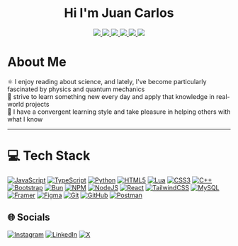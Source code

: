 <div align="center">
  <h1>Hi I'm Juan Carlos</h1>
</div>

<p align="center">
  <a href="https://archlinux.org/">
    <img src="https://skillicons.dev/icons?i=arch" />
  </a>
  <a href="https://www.notion.com/">
    <img src="https://skillicons.dev/icons?i=notion" />
  </a>
  <a href="https://neovim.io/">
    <img src="https://skillicons.dev/icons?i=neovim" />
  </a>
  <a href="https://obsidian.md/">
    <img src="https://skillicons.dev/icons?i=obsidian" />
  </a>
  <a href="https://www.microsoft.com/windows">
    <img src="https://skillicons.dev/icons?i=windows" />
  </a>
  <a href="https://code.visualstudio.com/">
    <img src="https://skillicons.dev/icons?i=vscode" />
  </a>
</p>

# About Me

⚛️ I enjoy reading about science, and lately, I've become particularly fascinated by physics and quantum mechanics <br>🚀 strive to learn something new every day and apply that knowledge in real-world projects<br>🧠 I have a convergent learning style and take pleasure in helping others with what I know<br>

---

# 💻 Tech Stack

<a href="https://developer.mozilla.org/en-US/docs/Web/JavaScript"><img src="https://img.shields.io/badge/javascript-%23323330.svg?style=for-the-badge&logo=javascript&logoColor=%23F7DF1E" alt="JavaScript" /></a> <a href="https://www.typescriptlang.org/docs/"><img src="https://img.shields.io/badge/typescript-%23007ACC.svg?style=for-the-badge&logo=typescript&logoColor=white" alt="TypeScript" /></a> <a href="https://docs.python.org/3/"><img src="https://img.shields.io/badge/python-3670A0?style=for-the-badge&logo=python&logoColor=ffdd54" alt="Python" /></a> <a href="https://developer.mozilla.org/en-US/docs/Web/HTML"><img src="https://img.shields.io/badge/html5-%23E34F26.svg?style=for-the-badge&logo=html5&logoColor=white" alt="HTML5" /></a> <a href="https://www.lua.org/docs.html"><img src="https://img.shields.io/badge/lua-%232C2D72.svg?style=for-the-badge&logo=lua&logoColor=white" alt="Lua" /></a> <a href="https://developer.mozilla.org/en-US/docs/Web/CSS"><img src="https://img.shields.io/badge/css3-%231572B6.svg?style=for-the-badge&logo=css3&logoColor=white" alt="CSS3" /></a> <a href="https://en.cppreference.com/w/"><img src="https://img.shields.io/badge/c++-%2300599C.svg?style=for-the-badge&logo=c%2B%2B&logoColor=white" alt="C++" /></a> <a href="https://getbootstrap.com/docs/"><img src="https://img.shields.io/badge/bootstrap-%238511FA.svg?style=for-the-badge&logo=bootstrap&logoColor=white" alt="Bootstrap" /></a> <a href="https://bun.sh/docs"><img src="https://img.shields.io/badge/Bun-%23000000.svg?style=for-the-badge&logo=bun&logoColor=white" alt="Bun" /></a> <a href="https://docs.npmjs.com/"><img src="https://img.shields.io/badge/NPM-%23CB3837.svg?style=for-the-badge&logo=npm&logoColor=white" alt="NPM" /></a> <a href="https://nodejs.org/en/docs/"><img src="https://img.shields.io/badge/node.js-6DA55F?style=for-the-badge&logo=node.js&logoColor=white" alt="NodeJS" /></a> <a href="https://react.dev/"><img src="https://img.shields.io/badge/react-%2320232a.svg?style=for-the-badge&logo=react&logoColor=%2361DAFB" alt="React" /></a> <a href="https://tailwindcss.com/docs"><img src="https://img.shields.io/badge/tailwindcss-%2338B2AC.svg?style=for-the-badge&logo=tailwind-css&logoColor=white" alt="TailwindCSS" /></a> <a href="https://dev.mysql.com/doc/"><img src="https://img.shields.io/badge/mysql-4479A1.svg?style=for-the-badge&logo=mysql&logoColor=white" alt="MySQL" /></a> <a href="https://www.framer.com/docs/"><img src="https://img.shields.io/badge/Framer-black?style=for-the-badge&logo=framer&logoColor=blue" alt="Framer" /></a> <a href="https://help.figma.com/"><img src="https://img.shields.io/badge/figma-%23F24E1E.svg?style=for-the-badge&logo=figma&logoColor=white" alt="Figma" /></a> <a href="https://git-scm.com/doc"><img src="https://img.shields.io/badge/git-%23F05033.svg?style=for-the-badge&logo=git&logoColor=white" alt="Git" /></a> <a href="https://docs.github.com/"><img src="https://img.shields.io/badge/github-%23121011.svg?style=for-the-badge&logo=github&logoColor=white" alt="GitHub" /></a> <a href="https://learning.postman.com/docs/"><img src="https://img.shields.io/badge/Postman-FF6C37?style=for-the-badge&logo=postman&logoColor=white" alt="Postman" /></a>

## 🌐 Socials

<a href="https://instagram.com/https://www.instagram.com/juancho_lopez_11/"><img src="https://img.shields.io/badge/Instagram-%23E4405F.svg?logo=Instagram&logoColor=white" alt="Instagram" /></a> <a href="https://linkedin.com/in/https://www.linkedin.com/in/juan-carlos-lopez-moreno-9a29b0299/"><img src="https://img.shields.io/badge/LinkedIn-%230077B5.svg?logo=linkedin&logoColor=white" alt="LinkedIn" /></a> <a href="https://x.com/https://x.com/juancho_l0pez"><img src="https://img.shields.io/badge/X-black.svg?logo=X&logoColor=white" alt="X" /></a>
